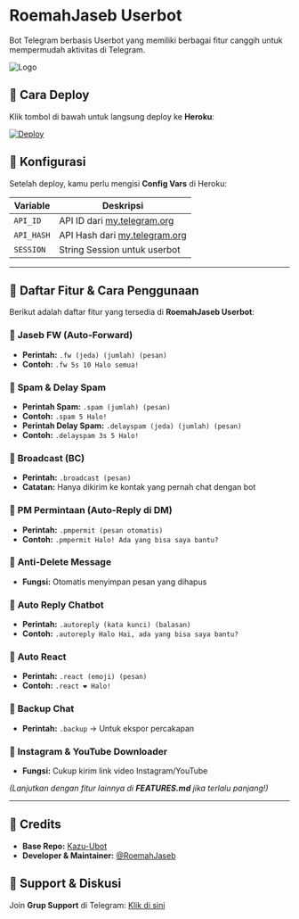 # RoemahJaseb Userbot  
Bot Telegram berbasis Userbot yang memiliki berbagai fitur canggih untuk mempermudah aktivitas di Telegram.  

![Logo](https://link-ke-logo-kamu.com/logo.png)  

## 🔹 Cara Deploy  
Klik tombol di bawah untuk langsung deploy ke **Heroku**:  

[![Deploy](https://www.herokucdn.com/deploy/button.svg)](https://dashboard.heroku.com/new?template=https%3A%2F%2Fgithub.com%2Falkanakenan%2FRoemahjaseb)  

## 🔹 Konfigurasi  
Setelah deploy, kamu perlu mengisi **Config Vars** di Heroku:  

| Variable | Deskripsi |
|----------|-----------|
| `API_ID` | API ID dari [my.telegram.org](https://my.telegram.org) |
| `API_HASH` | API Hash dari [my.telegram.org](https://my.telegram.org) |
| `SESSION` | String Session untuk userbot |

---

## 📌 **Daftar Fitur & Cara Penggunaan**  
Berikut adalah daftar fitur yang tersedia di **RoemahJaseb Userbot**:  

### 🔹 **Jaseb FW (Auto-Forward)**  
- **Perintah:** `.fw (jeda) (jumlah) (pesan)`  
- **Contoh:** `.fw 5s 10 Halo semua!`  

### 🔹 **Spam & Delay Spam**  
- **Perintah Spam:** `.spam (jumlah) (pesan)`  
- **Contoh:** `.spam 5 Halo!`  
- **Perintah Delay Spam:** `.delayspam (jeda) (jumlah) (pesan)`  
- **Contoh:** `.delayspam 3s 5 Halo!`  

### 🔹 **Broadcast (BC)**  
- **Perintah:** `.broadcast (pesan)`  
- **Catatan:** Hanya dikirim ke kontak yang pernah chat dengan bot  

### 🔹 **PM Permintaan (Auto-Reply di DM)**  
- **Perintah:** `.pmpermit (pesan otomatis)`  
- **Contoh:** `.pmpermit Halo! Ada yang bisa saya bantu?`  

### 🔹 **Anti-Delete Message**  
- **Fungsi:** Otomatis menyimpan pesan yang dihapus  

### 🔹 **Auto Reply Chatbot**  
- **Perintah:** `.autoreply (kata kunci) (balasan)`  
- **Contoh:** `.autoreply Halo Hai, ada yang bisa saya bantu?`  

### 🔹 **Auto React**  
- **Perintah:** `.react (emoji) (pesan)`  
- **Contoh:** `.react ❤️ Halo!`  

### 🔹 **Backup Chat**  
- **Perintah:** `.backup` → Untuk ekspor percakapan  

### 🔹 **Instagram & YouTube Downloader**  
- **Fungsi:** Cukup kirim link video Instagram/YouTube  

*(Lanjutkan dengan fitur lainnya di **FEATURES.md** jika terlalu panjang!)*  

---

## 🔹 **Credits**  
- **Base Repo:** [Kazu-Ubot](https://github.com/ionmusic/Kazu-Ubot)  
- **Developer & Maintainer:** [@RoemahJaseb](https://t.me/RoemahJaseb)  

## 🔹 **Support & Diskusi**  
Join **Grup Support** di Telegram: [Klik di sini](https://t.me/RoemahJaseb)
